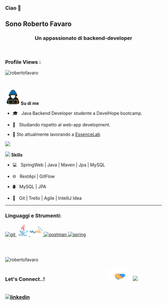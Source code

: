 ### Ciao 👋<h2> Sono Roberto Favaro</h2>
<h3 align="center">Un appassionato di backend-developer</h3>

<br>

<p align="right"> <h3>Profile Views :</h3> <img src="https://komarev.com/ghpvc/?username=robertofavaro&label=Profile%20views&color=0e75b6&style=flat"
    alt="robertofavaro" /> 
  </p>

<br>


<picture><img src = "https://github.com/0xAbdulKhalid/0xAbdulKhalid/raw/main/assets/mdImages/about_me.gif" width = 50px></picture><b>Su di me</b>
</div>


<div align ='left'>

- 🎓 &nbsp; Java Backend Developer studente a DevelHope bootcamp.

- 🌱 &nbsp; Studiando rispetto al web-app development.

- 🔭 Sto attualmente lavorando a [EssenceLab](https://github.com/RobertoFavaro/essenceLabTeam3)

  </div>
<img src="https://user-images.githubusercontent.com/73097560/115834477-dbab4500-a447-11eb-908a-139a6edaec5c.gif"><br>

<img src="https://media2.giphy.com/media/QssGEmpkyEOhBCb7e1/giphy.gif?cid=ecf05e47a0n3gi1bfqntqmob8g9aid1oyj2wr3ds3mg700bl&rid=giphy.gif" width ="25"><b> Skills</b>



- 💻 &nbsp; SpringWeb | Java | Maven | Jpa | MySQL

- 🌐 &nbsp; RestApi | GitFlow

- 🛢 &nbsp; MySQL | JPA

- 🔧 &nbsp; Git | Trello | Agile | IntelliJ Idea




<hr>

<h3 align="left">Linguaggi e Strumenti:</h3>
<p align="left"> <a href="https://git-scm.com/" target="_blank" rel="noreferrer"> <img src="https://www.vectorlogo.zone/logos/git-scm/git-scm-icon.svg" alt="git" width="40" height="40"/> </a> <a href="https://www.java.com" target="_blank" rel="noreferrer"> <img src="https://raw.githubusercontent.com/devicons/devicon/master/icons/java/java-original.svg" alt="java" width="40" height="40"/> </a> <a href="https://www.mysql.com/" target="_blank" rel="noreferrer"> <img src="https://raw.githubusercontent.com/devicons/devicon/master/icons/mysql/mysql-original-wordmark.svg" alt="mysql" width="40" height="40"/> </a> <a href="https://postman.com" target="_blank" rel="noreferrer"> <img src="https://www.vectorlogo.zone/logos/getpostman/getpostman-icon.svg" alt="postman" width="40" height="40"/> </a> <a href="https://spring.io/" target="_blank" rel="noreferrer"> <img src="https://www.vectorlogo.zone/logos/springio/springio-icon.svg" alt="spring" width="40" height="40"/> </a> </p>
<br/><br/>

<p><img align="center" src="https://github-readme-stats.vercel.app/api/top-langs?username=robertofavaro&show_icons=true&locale=en&layout=compact" alt="robertofavaro" /></p>





<h3> Let's Connect..!</b><img src="https://github.com/0xAbdulKhalid/0xAbdulKhalid/raw/main/assets/mdImages/handshake.gif" width ="80" style="margin-left: 200px;">
 <img src="https://user-images.githubusercontent.com/73097560/115834477-dbab4500-a447-11eb-908a-139a6edaec5c.gif">
  
  <br>
  <br>
 
<p align="left">
<a href="https://www.linkedin.com/in/roberto-favaro-629002253/" target="blank"><img align="center" src="https://user-images.githubusercontent.com/88904952/234979284-68c11d7f-1acc-4f0c-ac78-044e1037d7b0.png" alt="linkedin" height="50" width="50" /></a>

</p>
